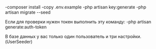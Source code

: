 -composer install
-copy .env.example
-php artisan key:generate
-php artisan migrate --seed

Если для проверки нужен токен выполнить эту команду:
 -php artisan generate:auth-token

 В базе данных у вас только один пользователь и три настройки. (UserSeeder)
